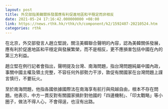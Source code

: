 ```yaml
---
layout: post
title: 外交部指美韓關係發展應有利促進地區和平穩定而非相反
date: 2021-05-24 17:16:42.000000000 +08:00
link: https://news.rthk.hk/rthk/ch/component/k2/1592407-20210524.htm
categories: rthk
---
```


在北京，外交部發言人趙立堅說，關注美韓聯合聲明的內容，認為美韓關係發展，應有利於促進地區和平穩定與發展繁榮，而不是相反，更不應損害包括中國在內的第三方利益。

趙立堅在例行記者會指出，聲明提及台灣、南海問題，指台灣問題純屬中國內政，事關中國主權及領土完整，不容任何外部勢力干涉，敦促有關國家在台灣問題上謹言慎行，不要玩火。

至於南海問題，他指各國依據國際法在南海享有航行與飛越自由，根本不存在問題。他表示，中方一貫反對有關國家搞針對他國的「四邊機制」、「印太戰略」等小圈子，做法不得人心，不會得逞，也沒有出路。
